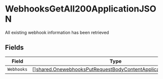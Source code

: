 # WebhooksGetAll200ApplicationJSON

All existing webhook information has been retrieved


## Fields

| Field                                                                                                                                            | Type                                                                                                                                             | Required                                                                                                                                         | Description                                                                                                                                      |
| ------------------------------------------------------------------------------------------------------------------------------------------------ | ------------------------------------------------------------------------------------------------------------------------------------------------ | ------------------------------------------------------------------------------------------------------------------------------------------------ | ------------------------------------------------------------------------------------------------------------------------------------------------ |
| `Webhooks`                                                                                                                                       | [][shared.OnewebhooksPutRequestBodyContentApplication1jsonSchema](../../models/shared/onewebhooksputrequestbodycontentapplication1jsonschema.md) | :heavy_minus_sign:                                                                                                                               | N/A                                                                                                                                              |